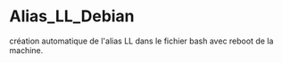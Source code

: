# Alias_LL_Debian
création automatique de l'alias LL dans le fichier bash avec reboot de la machine.
